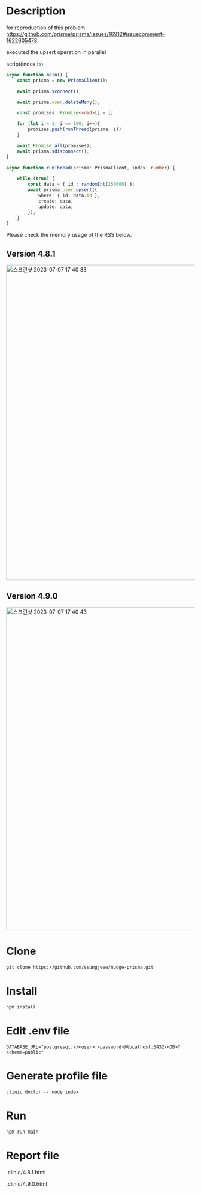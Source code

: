 # Description

for reproduction of this problem 
https://github.com/prisma/prisma/issues/16912#issuecomment-1622605478

executed the upsert operation in parallel

script(index.ts)



```typescript
async function main() {
    const prisma = new PrismaClient();

    await prisma.$connect();

    await prisma.user.deleteMany();

    const promises: Promise<void>[] = []

    for (let i = 1; i <= 100; i++){
        promises.push(runThread(prisma, i))
    }

    await Promise.all(promises);
    await prisma.$disconnect();
}

async function runThread(prisma: PrismaClient, index: number) {

    while (true) {
        const data = { id : randomInt(250000) };
        await prisma.user.upsert({
            where: { id: data.id },
            create: data,
            update: data,
        });
    }
}
```


Please check the memory usage of the RSS below.


## Version 4.8.1

<img width="839" alt="스크린샷 2023-07-07 17 40 33" src="https://github.com/cashwalk/prisma-issue16912-reproduction/assets/138547449/8bbf2b30-c74b-4747-8667-8031eefb4267">




## Version 4.9.0

<img width="860" alt="스크린샷 2023-07-07 17 40 43" src="https://github.com/cashwalk/prisma-issue16912-reproduction/assets/138547449/399d4de4-fb9b-48a6-b177-5e46ce371ddb">


# Clone

```
git clone https://github.com/ssungjeee/nudge-prisma.git
```

# Install
```
npm install
```
# Edit .env file

```
DATABASE_URL="postgresql://<user>:<password>@localhost:5432/<DB>?schema=public"
```

# Generate profile file

```
clinic doctor -- node index
```


# Run
```
npm run main
```



# Report file

.clinic/4.8.1.html

.clinic/4.9.0.html
